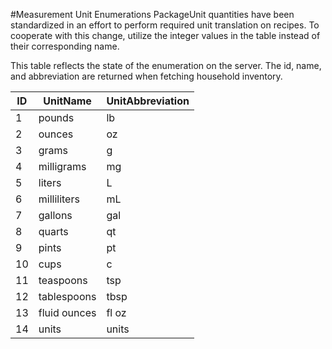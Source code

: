 #Measurement Unit Enumerations
PackageUnit quantities have been standardized in an effort to perform required unit translation on recipes.  To cooperate with this change, utilize the integer values in the table instead of their corresponding name.<p>
This table reflects the state of the enumeration on the server.  The id, name, and abbreviation are returned when fetching household inventory.

ID  |   UnitName     |      UnitAbbreviation
----|----------------|-----------------------
1   |   pounds       |    lb
2   |   ounces       |    oz
3   |   grams        |    g
4   |   milligrams   |    mg
5   |   liters       |    L
6   |   milliliters  |    mL
7   |   gallons      |    gal
8   |   quarts       |    qt
9   |   pints        |    pt
10  |   cups         |    c
11  |   teaspoons    |    tsp
12  |   tablespoons  |    tbsp
13  |   fluid ounces |    fl oz
14  |   units        |    units

